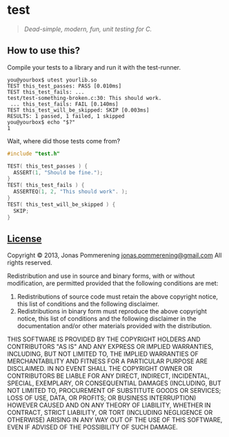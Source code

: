 # test

> *Dead-simple, modern, fun, unit testing for C.*

## How to use this?

Compile your tests to a library and run it with the test-runner.

```console
you@yourbox$ utest yourlib.so
TEST this_test_passes: PASS [0.010ms]
TEST this_test_fails: ...
test/test-something-broken.c:30: This should work.
 ... this_test_fails: FAIL [0.140ms]
TEST this_test_will_be_skipped: SKIP [0.003ms]
RESULTS: 1 passed, 1 failed, 1 skipped
you@yourbox$ echo "$?"
1
```

Wait, where did those tests come from?

```C
#include "test.h"

TEST( this_test_passes ) {
  ASSERT(1, "Should be fine.");
}
TEST( this_test_fails ) {
  ASSERTEQ(1, 2, "This should work". );
}
TEST( this_test_will_be_skipped ) {
  SKIP;
}
```

## [License](LICENSE-BSD)

Copyright &copy; 2013, Jonas Pommerening <jonas.pommerening@gmail.com>
All rights reserved.

Redistribution and use in source and binary forms, with or without
modification, are permitted provided that the following conditions are met: 

1.  Redistributions of source code must retain the above copyright notice, this
    list of conditions and the following disclaimer. 
2.  Redistributions in binary form must reproduce the above copyright notice,
    this list of conditions and the following disclaimer in the documentation
    and/or other materials provided with the distribution. 

THIS SOFTWARE IS PROVIDED BY THE COPYRIGHT HOLDERS AND CONTRIBUTORS "AS IS" AND
ANY EXPRESS OR IMPLIED WARRANTIES, INCLUDING, BUT NOT LIMITED TO, THE IMPLIED
WARRANTIES OF MERCHANTABILITY AND FITNESS FOR A PARTICULAR PURPOSE ARE
DISCLAIMED. IN NO EVENT SHALL THE COPYRIGHT OWNER OR CONTRIBUTORS BE LIABLE FOR
ANY DIRECT, INDIRECT, INCIDENTAL, SPECIAL, EXEMPLARY, OR CONSEQUENTIAL DAMAGES
(INCLUDING, BUT NOT LIMITED TO, PROCUREMENT OF SUBSTITUTE GOODS OR SERVICES;
LOSS OF USE, DATA, OR PROFITS; OR BUSINESS INTERRUPTION) HOWEVER CAUSED AND
ON ANY THEORY OF LIABILITY, WHETHER IN CONTRACT, STRICT LIABILITY, OR TORT
(INCLUDING NEGLIGENCE OR OTHERWISE) ARISING IN ANY WAY OUT OF THE USE OF THIS
SOFTWARE, EVEN IF ADVISED OF THE POSSIBILITY OF SUCH DAMAGE.
